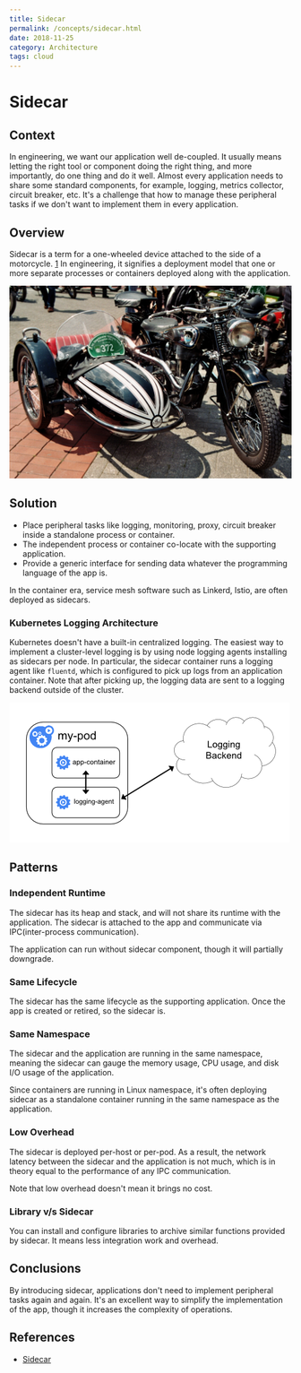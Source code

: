 ```yaml
---
title: Sidecar
permalink: /concepts/sidecar.html
date: 2018-11-25
category: Architecture
tags: cloud
---
```


# Sidecar

## Context

In engineering, we want our application well de-coupled. It usually means letting the right tool or component doing the right thing, and more importantly, do one thing and do it well. Almost every application needs to share some standard components, for example, logging, metrics collector, circuit breaker, etc. It's a challenge that how to manage these peripheral tasks if we don't want to implement them in every application.

## Overview

Sidecar is a term for a one-wheeled device attached to the side of a motorcycle. [1] In engineering, it signifies a deployment model that one or more separate processes or containers deployed along with the application.

![An NSU Moterenwerke 601 motorcycle from the 1930s fitted with a Steib Metallbau sidecar](/static/images/sidecar-motorcycle.jpg 'Sidecar')

[1]: https://en.wikipedia.org/wiki/Sidecar

## Solution

* Place peripheral tasks like logging, monitoring, proxy, circuit breaker inside a standalone process or container.
* The independent process or container co-locate with the supporting application.
* Provide a generic interface for sending data whatever the programming language of the app is.

In the container era, service mesh software such as Linkerd, Istio, are often deployed as sidecars.

### Kubernetes Logging Architecture

Kubernetes doesn't have a built-in centralized logging. The easiest way to implement a cluster-level logging is by using node logging agents installing as sidecars per node. In particular, the sidecar container runs a logging agent like `fluentd`, which is configured to pick up logs from an application container. Note that after picking up, the logging data are sent to a logging backend outside of the cluster.

![Sidecar container with a logging agent](/static/images/sidecar-logging-with-sidecar-agent.png)

## Patterns

### Independent Runtime

The sidecar has its heap and stack, and will not share its runtime with the application. The sidecar is attached to the app and communicate via IPC(inter-process communication).

The application can run without sidecar component, though it will partially downgrade.

### Same Lifecycle

The sidecar has the same lifecycle as the supporting application. Once the app is created or retired, so the sidecar is.

### Same Namespace

The sidecar and the application are running in the same namespace, meaning the sidecar can gauge the memory usage, CPU usage, and disk I/O usage of the application.

Since containers are running in Linux namespace, it's often deploying sidecar as a standalone container running in the same namespace as the application.

### Low Overhead

The sidecar is deployed per-host or per-pod. As a result, the network latency between the sidecar and the application is not much, which is in theory equal to the performance of any IPC communication.

Note that low overhead doesn't mean it brings no cost.

### Library v/s Sidecar

You can install and configure libraries to archive similar functions provided by sidecar. It means less integration work and overhead.

## Conclusions

By introducing sidecar, applications don't need to implement peripheral tasks again and again. It's an excellent way to simplify the implementation of the app, though it increases the complexity of operations.

## References

* [Sidecar](https://docs.microsoft.com/en-us/azure/architecture/patterns/sidecar)

